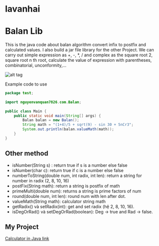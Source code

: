 # lavanhai

# Balan Lib
This is the java code about balan algorithm convert infix to postfix and calculated values. I also build a jar file library for the other Project.
We can carry out simple expression as +, -, *, / and complex as the square root 2, square root n th root, calculate the value of expression with parentheses, combinatorial, unconformity,...
 
![alt tag](http://i...content-available-to-author-only...r.com/Jhgal9t.png?1)
 
Example code to use
 
```java
package test;
 
import nguyenvanquan7826.com.Balan;
 
public class Main {
	public static void main(String[] args) {
		Balan balan = new Balan();
		String math = "(1+4)/5 + sqrt(9) - sin 30 + 5nCr3";
		System.out.println(balan.valueMath(math));
	}
}
```
## Other method
 
- isNumber(String s) : return true if s is a number else false
- isNumber(char c): return true if c is a number else false
- numberToString(double num, int radix, int len): return a string for number in radix (2, 8, 10, 16)
- postFix(String math): return a string is postfix of math
- primeMulti(double num): returns a string is prime factors of num
- round(double num, int len): round num with len after dot.
- valueMath(String math): calculator string math
- getRadix() và setRadix(int): get and set radix (hệ 2, 8, 10, 16).
- isDegOrRad() và setDegOrRad(boolean): Deg -> true and Rad -> false.
 
## My Project
[Calculator in Java link](http://w...content-available-to-author-only...6.com/2014/06/11/java-chuong-trinh-calculator-may-tinh-bo-tui/)
